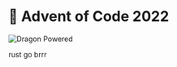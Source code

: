 # 📅 Advent of Code 2022

![Dragon Powered](https://img.shields.io/badge/%F0%9F%90%89-dragon%20powered-brightgreen)
    
rust go brrr
